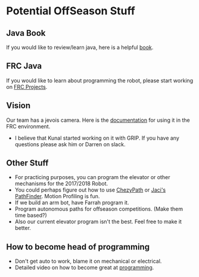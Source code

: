 # Potential OffSeason Stuff

## Java Book ##
If you would like to review/learn java, here is a helpful [book](https://github.com/MillenniumFalcons/FRC_Java_Tutorials/blob/master/OffSeason%20Stuff%20Maybe/JavaBook.pdf).

## FRC Java ##
If you would like to learn about programming the robot, please start working on [FRC Projects](https://github.com/MillenniumFalcons/FRC_Java_Tutorials).

## Vision ##
Our team has a jevois camera. Here is the [documentation](https://github.com/MillenniumFalcons/FRC_Java_Tutorials/blob/master/OffSeason%20Stuff%20Maybe/Using_JeVois_in_FRC_v1.0_%20(3).pdf) for using it in the FRC environment.
* I believe that Kunal started working on it with GRIP. If you have any questions please ask him or Darren on slack.

## Other Stuff ##
* For practicing purposes, you can program the elevator or other mechanisms for the 2017/2018 Robot.
* You could perhaps figure out how to use [ChezyPath](https://github.com/Team254/FRC-2017-Public/tree/master/cheesy_path) or [Jaci's PathFinder](https://github.com/JacisNonsense/Pathfinder). Motion Profiling is fun.
* If we build an arm bot, have Farrah program it.
* Program autonomous paths for offseason competitions. (Make them time based?)
* Also our current elevator program isn't the best. Feel free to make it better.

## How to become head of programming ##
* Don't get auto to work, blame it on mechanical or electrical.
* Detailed video on how to become great at [programming](https://youtu.be/dQw4w9WgXcQ).
